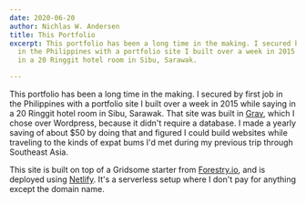 ```yaml
---
date: 2020-06-20
author: Nichlas W. Andersen
title: This Portfolio
excerpt: This portfolio has been a long time in the making. I secured by first job
  in the Philippines with a portfolio site I built over a week in 2015 while saying
  in a 20 Ringgit hotel room in Sibu, Sarawak.

---
```

This portfolio has been a long time in the making. I secured by first job in the Philippines with a portfolio site I built over a week in 2015 while saying in a 20 Ringgit hotel room in Sibu, Sarawak. That site was built in [Grav](getgrav.org "Grav"), which I chose over Wordpress, because it didn't require a database. I made a yearly saving of about $50 by doing that and figured I could build websites while traveling to the kinds of expat bums I'd met during my previous trip through Southeast Asia.

This site is built on top of a Gridsome starter from [Forestry.io](), and is deployed using [Netlify](app.netlify.com "Netlify"). It's a serverless setup where I don't pay for anything except the domain name.